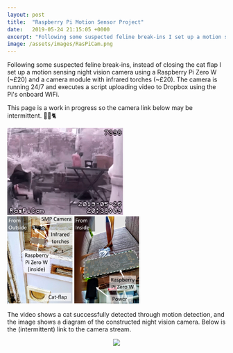 ```yaml
---
layout: post
title:  "Raspberry Pi Motion Sensor Project"
date:   2019-05-24 21:15:05 +0000
excerpt: "Following some suspected feline break-ins I set up a motion sensing night vision camera using a Raspberry Pi Zero W (~£20) and..."
image: /assets/images/RasPiCam.png
---
```





<html>
<head>
    <style>
        * {
            margin: 0;
            padding: 0;
        }
        .imgbox {
            display: grid;
            height: 100%;
        }
        .center-fit {
            max-width: 100%;
            max-height: 100vh;
            margin: auto;
        }
    </style>
</head>
<body>
Following some suspected feline break-ins, instead of closing the cat flap I set up a motion sensing night vision camera using a Raspberry Pi Zero W (~£20) and a camera module with infrared torches (~£20). The camera is running 24/7 and executes a script uploading video to Dropbox using the Pi's onboard WiFi.


This page is a work in progress so the camera link below may be intermittent. 
🦇📸🐈



</body>
</html>


<div class="center">
<img src="/assets/images/20-38-09.gif" alt="drawing" height="200"/><img src="/assets/images/Slide1aa.jpg" alt="drawing" height="200"/>
</div>

The video shows a cat successfully detected through motion detection, and the image shows a diagram of the constructed night vision camera. Below is the (intermittent) link to the camera stream.

    
        


<html>
<head>
    <style>
        * {
            margin: 0;
            padding: 0;
        }
        .imgbox {
            display: grid;
            height: 100%;
        }
        .center-fit {
            max-width: 100%;
            max-height: 100vh;
            margin: auto;
        }
    </style>
</head>
<body>


   
<div class="imgbox">
    <img class="center-fit" src='https://tinyurl.com/y47ef33r'>    
</div>
</body>
</html>






